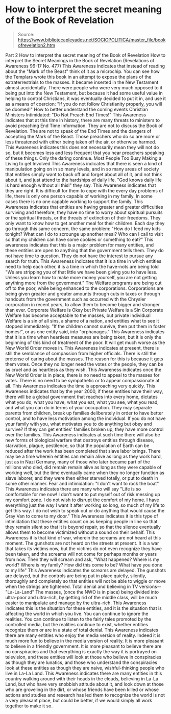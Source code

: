 # How to interpret the secret meaning of the Book of Revelation

> Source: https://www.bibliotecapleyades.net/SOCIOPOLITICA/master_file/bookofrevelation2.htm

Part 2
How
to interpret the
secret meaning
of the Book of Revelation
How to interpret
the Secret Meanings in the Book of Revelation
(Revelations of Awareness 96-17 No. 477)
This Awareness indicates that instead
of reading about the "Mark of the Beast" think of it as a
microchip.
You can see how the Templars wrote this book in an attempt to expose the plans
of the extraterrestrials to the masses. It became inserted in the New Testament
almost accidentally. There were people who were very much opposed to it being
put into the New Testament, but because it had some useful value in helping
to control Christians, it was eventually decided to put it in, and use it
as a means of coercion: "If you do not follow Christianity properly,
you will be doomed!"
How to better understand the coming events
Christian
Ministers Intimidated: "Do Not Preach End Times!"
This Awareness indicates that at
this time in history, there are many threats to ministers to avoid preaching
End Time information. They are not to discuss the Book of Revelation.
The are not to speak of the End Times and the dangers of accepting the Mark
of the Beast. Those preachers who do so are more or less threatened with either
being taken off the air, or otherwise harmed. This Awareness indicates this
does not necessarily mean they will not do so, but it becomes less and less
frequent that you hear preachers speaking of these things. Only the daring
continue.
Most People
Too Busy Making a Living to get Involved
This Awareness indicates that there
is seen a kind of manipulation going on in so many levels, and in so many
areas of society that entities simply want to back off and forget about all
of it, and not think about it, and just attend to the hardships of daily life.
"God knows daily life is hard enough without all this!" they say.
This Awareness indicates that they are right.
It is difficult for them to cope
with the every day problems of life, there is only one person capable of working
in my family. In some cases there is no one capable working to support the
family. This Awareness indicates that entities are having greater and greater
difficulties surviving and therefore, they have no time to worry about spiritual
pursuits or the spiritual threats, or the threats of extinction of their freedoms.
They only want to know how to get another meal for their children. Each day
they go through this same concern, the same problem:
"How do I feed my
kids tonight? What can I do to scrounge up another meal? Who can I call to
visit so that my children can have some cookies or something to eat?"
This awareness indicates that
this is a major problem for many entities, and these entities are open to
anything that the government tells them. They do not have time to question.
They do not have the interest to pursue any search for truth. This Awareness
indicates that it is a time in which entities need to help each other, it
is a time in which the have-nots are being told
"We are stripping you
of that little we have been giving you to have less. Unless you learn how
to make more money yourself, you are not getting anything more from the government."
The Welfare programs are being cut off to the poor, while being enhanced to
the corporations. Corporations are being given greater and greater amounts
through cuts in taxes or through handouts from the government such as occurred
with the Chrysler corporation in recent years, to allow them to become bigger
and stronger than ever.
Corporate
Welfare is Okay but Private Welfare is a Sin
Corporate Welfare has become acceptable
to the masses, but private individual Welfare is a sin of all sins, a shame
of a nation, and entities what to see it stopped immediately. "If the
children cannot survive, then put them in foster homes!", or as one entity
said, into "orphanages." This Awareness indicates that it is a time
when heartless measures are being taken, but it is only the beginning
of this kind of treatment of the poor. It will get much worse as the New World
Order moves in.
This Awareness indicates at present,
there is still the semblance of compassion from higher officials. There is
still the pretense of caring about the masses. The reason for this is because
it gets them votes. Once they no longer need the votes or the people, they
can be as cruel and as heartless as they wish. This Awareness indicates once
the New World Order is in place, there is no need to appeal to the masses
for votes. There is no need to be sympathetic or to appear compassionate at
all.
This Awareness indicates the time
is approaching very quickly. This Awareness indicates that by the year 2000,
if these entities have their way, there will be a global government
that reaches into every home, dictates what you do, what you have, what you
eat, what you see, what you read, and what you can do in terms of your occupation.
They may separate parents from children, break up families deliberately in
order to have better control, and to have less motivation among the individual.
If you do not have your family with
you, what motivates you to do anything but obey and survive? If they can get
entities' families broken up, they have more control over the families. This
Awareness indicates at such time there will also be new forms of biological
warfare that destroys entities through disease, starvation, plague, pestilence,
so that the population of Earth can be reduced after the work has been completed
that slave labor brings.
There may be a time wherein entities
can remain alive as long as they work hard, just as in Nazi Germany, many
of those who later became part of the millions who died, did remain remain
alive as long as they were capable of working well, but the time eventually
came when they no longer function as slave laborer, and they were then either
starved totally, or put to death in some other manner.
Fear and intimidation:
"I don't want to rock the boat"
This Awareness indicates there are
many who will say "Life is so comfortable for me now! I don't want to
put myself out of risk messing up my comfort zone. I do not wish to disrupt
the comfort of my home. I have everything just the way I want it after working
so long, so much of my life to get this way. I do not wish to speak out or
do anything that would cause the Gray Van to come to my door." This Awareness
indicates it is this type of intimidation that these entities count on as
keeping people in line so that they remain silent so that it is beyond repair,
so that the silence eventually allows them to become victimized without a
sound on their behalf.
This Awareness it is that kind of
war, wherein the screams are not heard at this moment. The gunshots are not
heard on the streets at present. It is a war that takes its victims now, but
the victims do not even recognize they have been taken, and the screams will
not come for perhaps months or years from now. Then they will scream and ask,
"What happened? Where is my world? Where is my family? How did this come
to be? What have you done to my life" This Awareness indicates the screams
are delayed. The gunshots are delayed, but the controls are being put in place
quietly, silently, thoroughly and completely so that entities will not be
able to wiggle or move when the strings are tightened.
Total denial
and believing in TV versions--"La-La-Land"
The masses, (once the NWO is in place)
being divided into ultra-poor and ultra-rich, by getting rid of the middle
class, will be much easier to manipulate and manage by the ultra-rich. This
Awareness indicates this is the situation for these entities, and it is the
situation that is affecting the world in which you live. You can continue
to ignore the realities. You can continue to listen to the fairly tales promoted
by the controlled media, but the realities continue to exist, whether entities
recognize them or are in a state of total denial.
This Awareness indicates there are
many entities who enjoy the media version of reality. Indeed it is much more
fun to believe in the media version of reality. It is more pleasant to believe
in a friendly government. It is more pleasant to believe there are no conspiracies
and that everything is exactly the way it is portrayed on television, and
these entities will look at those who believe in conspiracies as though they
are lunatics, and those who understand the conspiracies look at these entities
as though they are naive, wishful-thinking people who live in La-La Land.
This Awareness indicates there are
many entities in this country walking around with their heads in the clouds,
believing in La-La Land, but who have very snobbish attitude about it, and
look down at those who are groveling in the dirt, or whose friends have been
killed or whose actions and studies and research has led them to recognize
the world is not a very pleasant place, but could be better, if we would simply
all work together to make it so.
